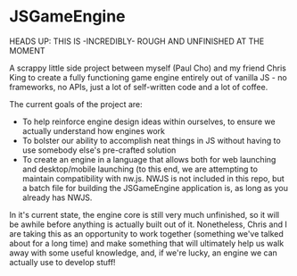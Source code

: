 # JSGameEngine

HEADS UP: THIS IS -INCREDIBLY- ROUGH AND UNFINISHED AT THE MOMENT

A scrappy little side project between myself (Paul Cho) and my friend Chris King to create a fully functioning game engine entirely out of vanilla JS - no frameworks, no APIs, just a lot of self-written code and a lot of coffee.

The current goals of the project are:
* To help reinforce engine design ideas within ourselves, to ensure we actually understand how engines work
* To bolster our ability to accomplish neat things in JS without having to use somebody else's pre-crafted solution
* To create an engine in a language that allows both for web launching and desktop/mobile launching (to this end, we are attempting to maintain compatibility with nw.js. NWJS is not included in this repo, but a batch file for building the JSGameEngine application is, as long as you already has NWJS.

In it's current state, the engine core is still very much unfinished, so it will be awhile before anything is actually built out of it. Nonetheless, Chris and I are taking this as an opportunity to work together (something we've talked about for a long time) and make something that will ultimately help us walk away with some useful knowledge, and, if we're lucky, an engine we can actually use to develop stuff!
